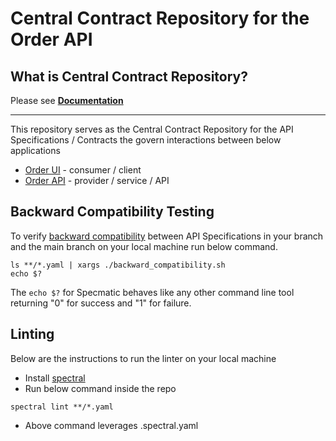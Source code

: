 # Central Contract Repository for the Order API

## What is Central Contract Repository?

Please see **[Documentation](https://specmatic.io/documentation/central_contract_repository.html)**

---

This repository serves as the Central Contract Repository for the API Specifications / Contracts the govern interactions between below applications
* [Order UI](http://github.com/znsio/specmatic-order-ui) - consumer / client
* [Order API](http://github.com/znsio/specmatic-order-api) - provider / service / API

## Backward Compatibility Testing

To verify [backward compatibility](https://specmatic.io/#backward-compatibility) between API Specifications in your branch and the main branch on your local machine run below command.

```shell
ls **/*.yaml | xargs ./backward_compatibility.sh
echo $?
```

The ```echo $?``` for Specmatic behaves like any other command line tool returning "0" for success and "1" for failure.

## Linting

Below are the instructions to run the linter on your local machine

* Install [spectral](https://github.com/stoplightio/spectral#-installation-and-usage)
* Run below command inside the repo
```
spectral lint **/*.yaml 
```
* Above command leverages .spectral.yaml
